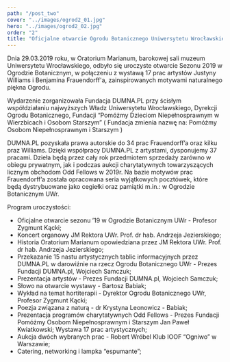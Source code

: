 ```yaml
---
path: "/post_two"
cover: "../images/ogrod2_01.jpg"
hero: "../images/ogrod2_02.jpg"
order: "2"
title: "Oficjalne otwarcie Ogrodu Botanicznego Uniwersytetu Wrocławskiego"
---
```


Dnia 29.03.2019 roku, w Oratorium Marianum, barokowej sali muzeum Uniwersytetu Wrocławskiego, odbyło się uroczyste otwarcie Sezonu 2019 w Ogrodzie Botanicznym, w połączeniu z wystawą 17 prac artystów Justyny Williams i Benjamina Frauendorff'a, zainspirowanych motywami naturalnego piękna Ogrodu.

Wydarzenie zorganizowała Fundacja DUMNA.PL przy ścisłym współdziałaniu najwyższych Władz Uniwersytetu Wrocławskiego, Dyrekcji Ogrodu Botanicznego, Fundacji “Pomóżmy Dzieciom Niepełnosprawnym w Wierzbicach i Osobom Starszym” ( Fundacja zmienia nazwę na: Pomóżmy Osobom Niepełnosprawnym i Starszym )

                                                            

DUMNA.PL pozyskała prawa autorskie do 34 prac Frauendorff’a oraz kilku praz Williams. Dzięki współpracy DUMNA.PL z artystami, dysponujemy 37 pracami. Dzieła będą przez cały rok przedmiotem sprzedaży zarówno w obiegu prywatnym, jak i podczas aukcji charytatywnych towarzyszących licznym obchodom Odd Fellows w 2019r. Na bazie motywów prac Frauendorff’a została opracowana seria wyjątkowych pocztówek, które będą dystrybuowane jako cegiełki oraz pamiątki m.in.: w Ogrodzie Botanicznym UWr. 

 

Program uroczystości:

- Oficjalne otwarcie sezonu ’19 w Ogrodzie Botanicznym UWr - Profesor Zygmunt Kącki; 
- Koncert organowy JM Rektora UWr. Prof. dr hab. Andrzeja Jezierskiego;
- Historia Oratorium Marianum opowiedziana przez JM Rektora UWr. Prof. dr hab. Andrzeja Jezierskiego;
- Przekazanie 15 nastu artystycznych tablic informacyjnych przez DUMNA.PL w darowiźnie na rzecz Ogrodu Botanicznego UWr - Prezes Fundacji DUMNA.pl, Wojciech Samczuk; 
- Prezentacja artystów - Prezes Fundacji DUMNA.pl, Wojciech Samczuk;
- Słowo na otwarcie wystawy - Bartosz Babiak;
- Wykład na temat hortiterapii - Dyrektor Ogrodu Botanicznego UWr, Profesor Zygmunt Kącki;
- Poezja związana z naturą - dr Krystyna Leonowicz - Babiak;
- Prezentacja programów charytatywnych Odd Fellows - Prezes Fundacji Pomóżmy Osobom Niepełnosprawnym i Starszym Jan Paweł Kwiatkowski;
Wystawa 17 prac artystycznych;
- Aukcja dwóch wybranych prac - Robert Wróbel Klub IOOF “Ogniwo” w Warszawie; 
- Catering, networking i lampka “espumante”;